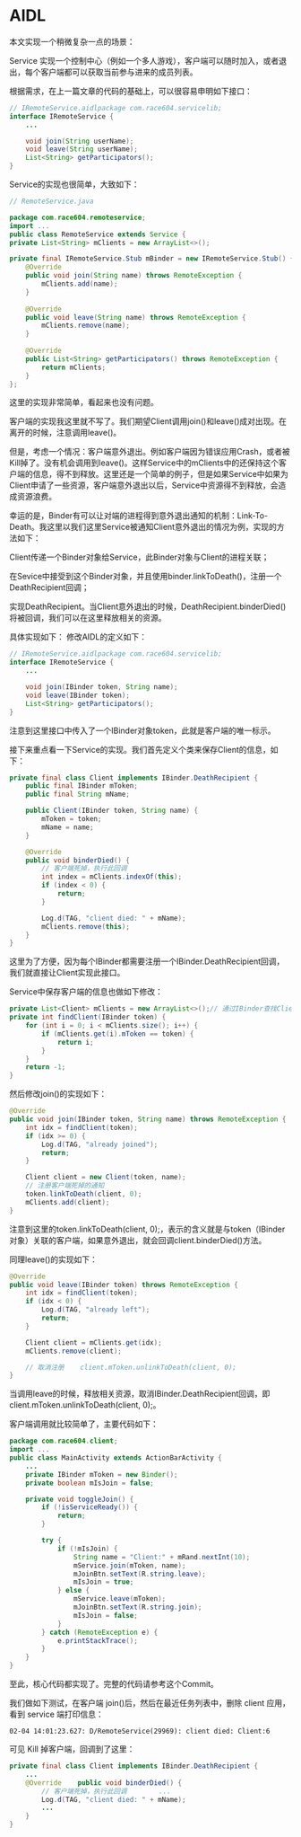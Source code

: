 AIDL
===

本文实现一个稍微复杂一点的场景：

Service 实现一个控制中心（例如一个多人游戏），客户端可以随时加入，或者退出，每个客户端都可以获取当前参与进来的成员列表。

根据需求，在上一篇文章的代码的基础上，可以很容易申明如下接口：

```java
// IRemoteService.aidlpackage com.race604.servicelib;
interface IRemoteService {  
    ...

    void join(String userName);
    void leave(String userName);
    List<String> getParticipators();
}
```

Service的实现也很简单，大致如下：
```java
// RemoteService.java

package com.race604.remoteservice;
import ...
public class RemoteService extends Service {  
private List<String> mClients = new ArrayList<>();

private final IRemoteService.Stub mBinder = new IRemoteService.Stub() {
    @Override
    public void join(String name) throws RemoteException {
        mClients.add(name);
    }
    
    @Override
    public void leave(String name) throws RemoteException {
        mClients.remove(name);
    }
    
    @Override
    public List<String> getParticipators() throws RemoteException {
        return mClients;
    }
};
```
这里的实现非常简单，看起来也没有问题。

客户端的实现我这里就不写了。我们期望Client调用join()和leave()成对出现。在离开的时候，注意调用leave()。

但是，考虑一个情况：客户端意外退出。例如客户端因为错误应用Crash，或者被Kill掉了。没有机会调用到leave()。这样Service中的mClients中的还保持这个客户端的信息，得不到释放。这里还是一个简单的例子，但是如果Service中如果为Client申请了一些资源，客户端意外退出以后，Service中资源得不到释放，会造成资源浪费。

幸运的是，Binder有可以让对端的进程得到意外退出通知的机制：Link-To-Death。我这里以我们这里Service被通知Client意外退出的情况为例，实现的方法如下：

Client传递一个Binder对象给Service，此Binder对象与Client的进程关联；

在Sevice中接受到这个Binder对象，并且使用binder.linkToDeath()，注册一个DeathRecipient回调；

实现DeathRecipient。当Client意外退出的时候，DeathRecipient.binderDied()将被回调，我们可以在这里释放相关的资源。

具体实现如下： 修改AIDL的定义如下：
```java
// IRemoteService.aidlpackage com.race604.servicelib;
interface IRemoteService {  
    ...

    void join(IBinder token, String name);
    void leave(IBinder token);
    List<String> getParticipators();
}
```
注意到这里接口中传入了一个IBinder对象token，此就是客户端的唯一标示。

接下来重点看一下Service的实现。我们首先定义个类来保存Client的信息，如下：
```java
private final class Client implements IBinder.DeathRecipient {  
    public final IBinder mToken;
    public final String mName;

    public Client(IBinder token, String name) {
        mToken = token;
        mName = name;
    }

    @Override
    public void binderDied() {
        // 客户端死掉，执行此回调
        int index = mClients.indexOf(this);
        if (index < 0) {
            return;
        }

        Log.d(TAG, "client died: " + mName);
        mClients.remove(this);
    }
}
```

这里为了方便，因为每个IBinder都需要注册一个IBinder.DeathRecipient回调，我们就直接让Client实现此接口。

Service中保存客户端的信息也做如下修改：
```java
private List<Client> mClients = new ArrayList<>();// 通过IBinder查找Client
private int findClient(IBinder token) {  
    for (int i = 0; i < mClients.size(); i++) {
        if (mClients.get(i).mToken == token) {
            return i;
        }
    }
    return -1;
}
```

然后修改join()的实现如下：

```java
@Override
public void join(IBinder token, String name) throws RemoteException {  
    int idx = findClient(token);
    if (idx >= 0) {
        Log.d(TAG, "already joined");
        return;
    }

    Client client = new Client(token, name);
    // 注册客户端死掉的通知
    token.linkToDeath(client, 0);
    mClients.add(client);
}
```

注意到这里的token.linkToDeath(client, 0);，表示的含义就是与token（IBinder对象）关联的客户端，如果意外退出，就会回调client.binderDied()方法。

同理leave()的实现如下：
```java
@Override
public void leave(IBinder token) throws RemoteException {  
    int idx = findClient(token);
    if (idx < 0) {
        Log.d(TAG, "already left");
        return;
    }

    Client client = mClients.get(idx);
    mClients.remove(client);

    // 取消注册    client.mToken.unlinkToDeath(client, 0);
}
```
当调用leave的时候，释放相关资源，取消IBinder.DeathRecipient回调，即client.mToken.unlinkToDeath(client, 0);。

客户端调用就比较简单了，主要代码如下：
```java
package com.race604.client;
import ...
public class MainActivity extends ActionBarActivity {  
    ...
    private IBinder mToken = new Binder();
    private boolean mIsJoin = false;

    private void toggleJoin() {
        if (!isServiceReady()) {
            return;
        }

        try {
            if (!mIsJoin) {
                String name = "Client:" + mRand.nextInt(10);
                mService.join(mToken, name);
                mJoinBtn.setText(R.string.leave);
                mIsJoin = true;
            } else {
                mService.leave(mToken);
                mJoinBtn.setText(R.string.join);
                mIsJoin = false;
            }
        } catch (RemoteException e) {
            e.printStackTrace();
        }
    }
}
```
至此，核心代码都实现了。完整的代码请参考这个Commit。

我们做如下测试，在客户端 join()后，然后在最近任务列表中，删除 client 应用，看到 service 端打印信息：
```
02-04 14:01:23.627: D/RemoteService(29969): client died: Client:6
```

可见 Kill 掉客户端，回调到了这里：

```java
private final class Client implements IBinder.DeathRecipient {  
    ...
    @Override    public void binderDied() {
        // 客户端死掉，执行此回调        ...
        Log.d(TAG, "client died: " + mName);
        ...
    }
}
```
